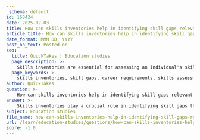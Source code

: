 ```yaml
---
_schema: default
id: 168424
date: 2025-02-03
title: How can skills inventories help in identifying skill gaps relevant to career requirements?
article_title: How can skills inventories help in identifying skill gaps relevant to career requirements?
date_format: MMM DD, YYYY
post_on_text: Posted on
seo:
  title: QuickTakes | Education studies
  page_description: >-
    Skills inventories are essential for assessing an individual's skills, identifying gaps relative to career needs, and guiding targeted development for informed career planning.
  page_keywords: >-
    skills inventories, skill gaps, career requirements, skills assessment, targeted skill development, career planning, self-awareness, career decisions, Skills Matcher, skill alignment
author: QuickTakes
question: >-
    How can skills inventories help in identifying skill gaps relevant to career requirements?
answer: >-
    Skills inventories play a crucial role in identifying skill gaps that are relevant to career requirements. Here’s how they contribute to this process:\n\n1. **Comprehensive Skills Assessment**: Skills inventories provide a structured way to evaluate an individual's current skill set. By categorizing skills into general and subject-specific areas, individuals can gain a clear understanding of their strengths and weaknesses. This critical assessment helps in pinpointing specific skills that may be lacking in relation to desired career paths.\n\n2. **Alignment with Career Requirements**: Many careers have specific skill requirements. By using a skills inventory, individuals can compare their assessed skills against the skills needed for various careers. This alignment helps in identifying gaps that need to be addressed to meet the qualifications for those careers.\n\n3. **Targeted Skill Development**: Once skill gaps are identified, individuals can focus their development efforts on those areas. This targeted approach ensures that time and resources are spent effectively, enhancing the likelihood of successfully pursuing a chosen career path.\n\n4. **Informed Career Decisions**: Skills inventories often include tools like the Skills Matcher, which can suggest potential career options based on an individual's skill set. This personalized feedback allows individuals to make informed decisions about their career paths, ensuring that they choose options that align with their skills and interests.\n\n5. **Reflection and Self-Awareness**: Engaging with a skills inventory encourages self-reflection. Individuals are prompted to consider their past experiences and how they relate to their current skills. This self-awareness is essential for career planning, as it helps individuals understand their intrinsic traits and how they can leverage them in the job market.\n\n6. **Career Ranking and Justification**: After evaluating skills and identifying gaps, individuals can rank potential careers based on their interests and the alignment of their skills with those careers. This process not only helps in prioritizing career options but also provides justification for those choices, making the career planning process more robust.\n\nIn summary, skills inventories are invaluable tools in the career planning process. They facilitate a thorough evaluation of skills, help identify gaps, and guide individuals toward targeted skill development, ultimately leading to more informed and strategic career decisions.
subject: Education studies
file_name: how-can-skills-inventories-help-in-identifying-skill-gaps-relevant-to-career-requirements.md
url: /learn/education-studies/questions/how-can-skills-inventories-help-in-identifying-skill-gaps-relevant-to-career-requirements
score: -1.0
---
```


&nbsp;